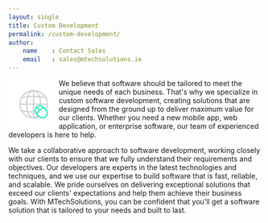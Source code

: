 ```yaml
---
layout: single
title: Custom Development
permalink: /custom-development/
author:
    name    : Contact Sales
    email   : sales@mtechsolutions.ie
---
```


<img style="float: left;" width="100px" src="/assets/images/mouse-globe.svg" />

We believe that software should be tailored to meet the unique needs of each business. That's why we specialize in custom software development, creating solutions that are designed from the ground up to deliver maximum value for our clients. Whether you need a new mobile app, web application, or enterprise software, our team of experienced developers is here to help.

We take a collaborative approach to software development, working closely with our clients to ensure that we fully understand their requirements and objectives. Our developers are experts in the latest technologies and techniques, and we use our expertise to build software that is fast, reliable, and scalable. We pride ourselves on delivering exceptional solutions that exceed our clients' expectations and help them achieve their business goals. With MTechSolutions, you can be confident that you'll get a software solution that is tailored to your needs and built to last.